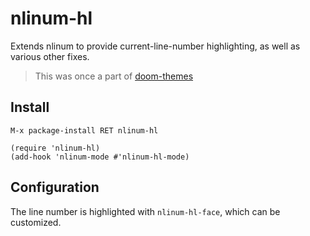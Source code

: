 # nlinum-hl

Extends nlinum to provide current-line-number highlighting, as well as various
other fixes.

> This was once a part of [doom-themes]

## Install

`M-x package-install RET nlinum-hl`

```emacs-lisp
(require 'nlinum-hl)
(add-hook 'nlinum-mode #'nlinum-hl-mode)
```

## Configuration

The line number is highlighted with `nlinum-hl-face`, which can be customized.


[doom-themes]: https://github.com/hlissner/emacs-doom-theme
